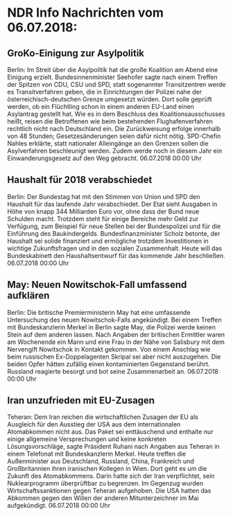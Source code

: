 # NDR Info Nachrichten vom 06.07.2018:


## GroKo-Einigung zur Asylpolitik
Berlin: Im Streit über die Asylpolitik hat die große Koalition am Abend eine Einigung erzielt. Bundesinnenminister Seehofer sagte nach einem Treffen der Spitzen von CDU, CSU und SPD, statt sogenannter Transitzentren werde es Transitverfahren geben, die in Einrichtungen der Polizei nahe der österreichisch-deutschen Grenze umgesetzt würden. Dort solle geprüft werden, ob ein Flüchtling schon in einem anderen EU-Land einen Asylantrag gestellt hat. Wie es in dem Beschluss des Koalitionsausschusses heißt, reisen die Betroffenen wie beim bestehenden Flughafenverfahren rechtlich nicht nach Deutschland ein. Die Zurückweisung erfolge innerhalb von 48 Stunden; Gesetzesänderungen seien dafür nicht nötig. SPD-Chefin Nahles erklärte, statt nationaler Alleingänge an den Grenzen sollen die Asylverfahren beschleunigt werden. Zudem werde noch in diesem Jahr ein Einwanderungsgesetz auf den Weg gebracht. 06.07.2018 00:00 Uhr 

## Haushalt für 2018 verabschiedet
Berlin: Der Bundestag hat mit den Stimmen von Union und SPD den Haushalt für das laufende Jahr verabschiedet. Der Etat sieht Ausgaben in Höhe von knapp 344 Milliarden Euro vor, ohne dass der Bund neue Schulden macht. Trotzdem steht für einige Bereiche mehr Geld zur Verfügung, zum Beispiel für neue Stellen bei der Bundespolizei und für die Einführung des Baukindergelds. Bundesfinanzminister Scholz betonte, der Haushalt sei solide finanziert und ermögliche trotzdem Investitionen in wichtige Zukunftsfragen und in den sozialen Zusammenhalt. Heute will das Bundeskabinett den Haushaltsentwurf für das kommende Jahr beschließen. 06.07.2018 00:00 Uhr 

## May: Neuen Nowitschok-Fall umfassend aufklären
Berlin: Die britische Premierministerin May hat eine umfassende Untersuchung des neuen Nowitschok-Falls angekündigt. Bei einem Treffen mit Bundeskanzlerin Merkel in Berlin sagte May, die Polizei werde keinen Stein auf dem anderen lassen. Nach Angaben der britischen Ermittler waren am Wochenende ein Mann und eine Frau in der Nähe von Salisbury mit dem Nervengift Nowitschok in Kontakt gekommen. Von einem Anschlag wie beim russischen Ex-Doppelagenten Skripal sei aber nicht auszugehen. Die beiden Opfer hätten zufällig einen kontaminierten Gegenstand berührt. Russland reagierte besorgt und bot seine Zusammenarbeit an. 06.07.2018 00:00 Uhr 

## Iran unzufrieden mit EU-Zusagen
Teheran: Dem Iran reichen die wirtschaftlichen Zusagen der EU als Ausgleich für den Ausstieg der USA aus dem internationalen Atomabkommen nicht aus. Das Paket sei enttäuschend und enthalte nur einige allgemeine Versprechungen und keine konkreten Lösungsvorschläge, sagte Präsident Ruhani nach Angaben aus Teheran in einem Telefonat mit Bundeskanzlerin Merkel. Heute treffen die Außenminister aus Deutschland, Russland, China, Frankreich und Großbritannien ihren iranischen Kollegen in Wien. Dort geht es um die Zukunft des Atomabkommens. Darin hatte sich der Iran verpflichtet, sein Nuklearprogramm überprüftbar zu begrenzen. Im Gegenzug wurden Wirtschaftssanktionen gegen Teheran aufgehoben. Die USA hatten das Abkommen gegen den Willen der anderen Mitunterzeichner im Mai aufgekündigt. 06.07.2018 00:00 Uhr 
